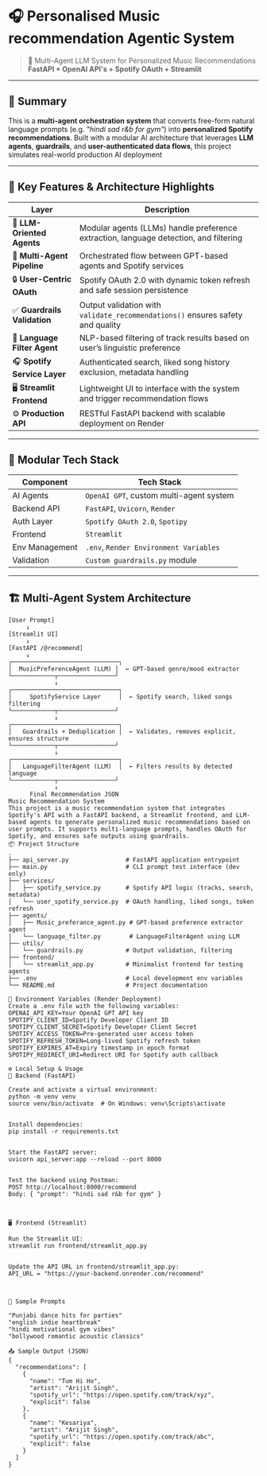 # 🎧 Personalised Music recommendation Agentic System

> 🧠 Multi-Agent LLM System for Personalized Music Recommendations  
> **FastAPI + OpenAI API's + Spotify OAuth + Streamlit**

---

## 📌 Summary

This is a **multi-agent orchestration system** that converts free-form natural language prompts (e.g. _"hindi sad r&b for gym"_) into **personalized Spotify recommendations**. Built with a modular AI architecture that leverages **LLM agents**, **guardrails**, and **user-authenticated data flows**, this project simulates real-world production AI deployment

---

## 🧠 Key Features & Architecture Highlights

| Layer                         | Description                                                                 |
|------------------------------|-----------------------------------------------------------------------------|
| 🧠 **LLM-Oriented Agents**    | Modular agents (LLMs) handle preference extraction, language detection, and filtering |
| 🔁 **Multi-Agent Pipeline**   | Orchestrated flow between GPT-based agents and Spotify services             |
| 🔒 **User-Centric OAuth**     | Spotify OAuth 2.0 with dynamic token refresh and safe session persistence   |
| ✅ **Guardrails Validation**  | Output validation with `validate_recommendations()` ensures safety and quality |
| 🧠 **Language Filter Agent**  | NLP-based filtering of track results based on user’s linguistic preference |
| 🎧 **Spotify Service Layer** | Authenticated search, liked song history exclusion, metadata handling       |
| 🖥️ **Streamlit Frontend**     | Lightweight UI to interface with the system and trigger recommendation flows |
| ⚙️ **Production API**         | RESTful FastAPI backend with scalable deployment on Render                  |

---

## 🧱 Modular Tech Stack

| Component       | Tech Stack                               |
|----------------|-------------------------------------------|
| AI Agents       | `OpenAI GPT`, custom multi-agent system  |
| Backend API     | `FastAPI`, `Uvicorn`, `Render`           |
| Auth Layer      | `Spotify OAuth 2.0`, `Spotipy`           |
| Frontend        | `Streamlit`                              |
| Env Management  | `.env`, `Render Environment Variables`   |
| Validation      | `Custom guardrails.py` module            |

---

## 🏗️ Multi-Agent System Architecture

```plaintext
[User Prompt]
     ↓
[Streamlit UI]
     ↓
[FastAPI /@recommend]
     ↓
┌──────────────────────────────┐
│  MusicPreferenceAgent (LLM) │  ← GPT-based genre/mood extractor
└────────────┬────────────────┘
             ↓
┌──────────────────────────────┐
│     SpotifyService Layer     │  ← Spotify search, liked songs filtering
└────────────┬────────────────┘
             ↓
┌──────────────────────────────┐
│   Guardrails + Deduplication │  ← Validates, removes explicit, ensures structure
└────────────┬────────────────┘
             ↓
┌──────────────────────────────┐
│   LanguageFilterAgent (LLM)  │  ← Filters results by detected language
└────────────┬────────────────┘
             ↓
      Final Recommendation JSON
Music Recommendation System
This project is a music recommendation system that integrates Spotify's API with a FastAPI backend, a Streamlit frontend, and LLM-based agents to generate personalized music recommendations based on user prompts. It supports multi-language prompts, handles OAuth for Spotify, and ensures safe outputs using guardrails.
📦 Project Structure
.
├── api_server.py                # FastAPI application entrypoint
├── main.py                      # CLI prompt test interface (dev only)
├── services/
│   ├── spotify_service.py       # Spotify API logic (tracks, search, metadata)
│   └── user_spotify_service.py  # OAuth handling, liked songs, token refresh
├── agents/
│   ├── Music_preferance_agent.py # GPT-based preference extractor agent
│   └── language_filter.py        # LanguageFilterAgent using LLM
├── utils/
│   └── guardrails.py            # Output validation, filtering
├── frontend/
│   └── streamlit_app.py         # Minimalist frontend for testing agents
├── .env                         # Local development env variables
└── README.md                    # Project documentation

🔐 Environment Variables (Render Deployment)
Create a .env file with the following variables:
OPENAI_API_KEY=Your OpenAI GPT API key
SPOTIPY_CLIENT_ID=Spotify Developer Client ID
SPOTIPY_CLIENT_SECRET=Spotify Developer Client Secret
SPOTIFY_ACCESS_TOKEN=Pre-generated user access token
SPOTIFY_REFRESH_TOKEN=Long-lived Spotify refresh token
SPOTIFY_EXPIRES_AT=Expiry timestamp in epoch format
SPOTIPY_REDIRECT_URI=Redirect URI for Spotify auth callback

⚙️ Local Setup & Usage
🔧 Backend (FastAPI)

Create and activate a virtual environment:
python -m venv venv
source venv/bin/activate  # On Windows: venv\Scripts\activate


Install dependencies:
pip install -r requirements.txt


Start the FastAPI server:
uvicorn api_server:app --reload --port 8000


Test the backend using Postman:
POST http://localhost:8000/recommend
Body: { "prompt": "hindi sad r&b for gym" }



🖥️ Frontend (Streamlit)

Run the Streamlit UI:
streamlit run frontend/streamlit_app.py


Update the API URL in frontend/streamlit_app.py:
API_URL = "https://your-backend.onrender.com/recommend"



🧪 Sample Prompts

"Punjabi dance hits for parties"
"english indie heartbreak"
"hindi motivational gym vibes"
"bollywood romantic acoustic classics"

📤 Sample Output (JSON)
{
  "recommendations": [
    {
      "name": "Tum Hi Ho",
      "artist": "Arijit Singh",
      "spotify_url": "https://open.spotify.com/track/xyz",
      "explicit": false
    },
    {
      "name": "Kesariya",
      "artist": "Arijit Singh",
      "spotify_url": "https://open.spotify.com/track/abc",
      "explicit": false
    }
  ]
}



